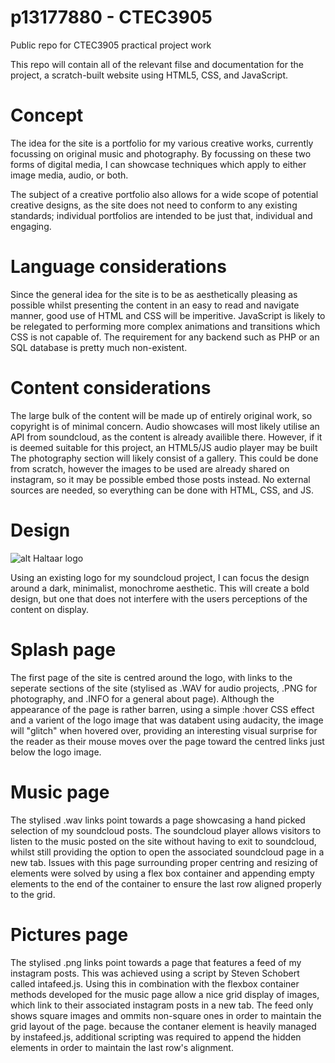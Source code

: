 # p13177880 - CTEC3905
Public repo for CTEC3905 practical project work

This repo will contain all of the relevant filse and documentation for the project, a scratch-built website using HTML5, CSS, and JavaScript.

# Concept
The idea for the site is a portfolio for my various creative works, currently focussing on original music and photography.
By focussing on these two forms of digital media, I can showcase techniques which apply to either image media, audio, or both.

The subject of a creative portfolio also allows for a wide scope of potential creative designs, as the site does not need to conform to any existing standards; individual portfolios are intended to be just that, individual and engaging.

# Language considerations
Since the general idea for the site is to be as aesthetically pleasing as possible whilst presenting the content in an easy to read and navigate manner, good use of HTML and CSS will be imperitive. JavaScript is likely to be relegated to performing more complex animations and transitions which CSS is not capable of. 
The requirement for any backend such as PHP or an SQL database is pretty much non-existent.

# Content considerations
The large bulk of the content will be made up of entirely original work, so copyright is of minimal concern.
Audio showcases will most likely utilise an API from soundcloud, as the content is already availible there. However, if it is deemed suitable for this project, an HTML5/JS audio player may be built
The photography section will likely consist of a gallery. This could be done from scratch, however the images to be used are already shared on instagram, so it may be possible embed those posts instead. No external sources are needed, so everything can be done with HTML, CSS, and JS.

# Design
![alt Haltaar logo](https://i1.sndcdn.com/avatars-000169502415-kb2a90-t500x500.jpg)

Using an existing logo for my soundcloud project, I can focus the design around a dark, minimalist, monochrome aesthetic. This will create a bold design, but one that does not interfere with the users perceptions of the content on display.

# Splash page
The first page of the site is centred around the logo, with links to the seperate sections of the site (stylised as .WAV for audio projects, .PNG for photography, and .INFO for a general about page). Although the appearance of the page is rather barren, using a simple :hover CSS effect and a varient of the logo image that was databent using audacity, the image will "glitch" when hovered over, providing an interesting visual surprise for the reader as their mouse moves over the page toward the centred links just below the logo image.

# Music page
The stylised .wav links point towards a page showcasing a hand picked selection of my soundcloud posts. The soundcloud player allows visitors to listen to the music posted on the site without having to exit to soundcloud, whilst still providing the option to open the associated soundcloud page in a new tab.
Issues with this page surrounding proper centring and resizing of elements were solved by using a flex box container and appending empty elements to the end of the container to ensure the last row aligned properly to the grid.

# Pictures page
The stylised .png links point towards a page that features a feed of my instagram posts. This was achieved using a script by Steven Schobert called intafeed.js. Using this in combination with the flexbox container methods developed for the music page allow a nice grid display of images, which link to their associated instagram posts in a new tab. The feed only shows square images and ommits non-square ones in order to maintain the grid layout of the page.
because the contaner element is heavily managed by instafeed.js, additional scripting was required to append the hidden elements in order to maintain the last row's alignment.
